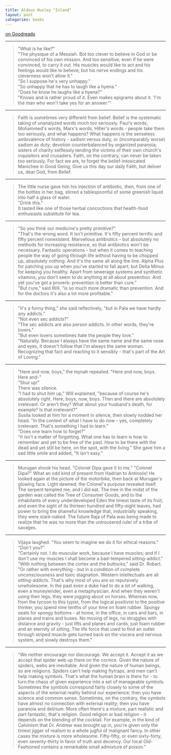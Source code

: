 ```yaml
---
title: Aldous Huxley "Island"
layout: post
categories: books
---
```

[on Goodreads](https://www.goodreads.com/book/show/5130.Island)

---

> "What is he like?"<br/>
> "The physique of a Messiah. Bot too clever to believe in God or be convinced of his own mission. And too sensitive, even if he were convinced, to carry it out. His muscles would like to act and his feelings would like to believe; but his nerve endings and his cleverness won't allow it."<br/>
> "So I suppose he's very unhappy."<br/>
> "So unhappy that he has to laugh like a hyena."<br/>
> "Does he know he laughs like a hyena?"<br/>
> "Knows and is rather proud of it. Even makes epigrams about it. 'I'm the man who won't take yes for an answer.'"

---

> Faith is sometimes very different from belief. Belief is the systematic taking of unanalyzed words much too seriously. Paul's words, Mohammed's words, Marx's words, Hitler's words - people take them too seriously, and what happens? What happens is the senseless ambivalence of history - sadism versus duty, or (incomparably worse) sadism as duty; devotion counterbalanced by organized paranoia; sisters of charity selflessly tending the victims of their own church's inquisitors and crusaders. Faith, on the contrary, can never be taken too seriously. For fact we are, to forget the belief-intoxicated Manichee in Good Geing, Give us this day our daily Faith, but deliver us, dear God, from Belief.

---

> The little nurse gave him his injection of antibiotic, then, from one of the bottles in her bag, stirred a tablespoonful of some greenish liquid into half a glass of water.<br/>
> "Drink this."<br/>
> It tasted like one of those herbal concoctions that health-food enthusiasts substitute for tea.

---

> "So you think our medicine's pretty primitive?"<br/>
> "That's the wrong word. It isn't primitive. It's fifty percent terrific and fifty percent nonexistent. Marvellous antibiotics - but absolutely no methods for increasing resistance, so that antibiotics won't be necessary. Fantastic operations - but when it comes to teaching people the way of going through life without having to be chopped up, absolutely nothing. And it's the same all along the line. Alpha Plus for patching you up when you've started to fall apart; but Delta Minus for keeping you healthy. Apart from sewerage systems and synthetic vitamins, you don't seem to do anything at all about prevention. And yet you've got a proverb: prevention is better than cure."<br/>
> "But cure," said Will, "is so much more dramatic than prevention. And for the doctors it's also a lot more profitable."

---

> "It's a funny thing," she said reflectively, "but in Pala we have hardly any addicts."<br/>
> "Not even sec addicts?"<br/>
> "The sec addicts are also person addicts. In other words, they're lovers."<br/>
> "But even lovers sometimes hate the people they love."<br/>
> "Naturally. Because I always have the same name and the same nose and eyes, it doesn't follow that I'm always the same woman. Recognizing that fact and reacting to it sensibly - that's part of the Art of Loving."

---

> "Here and now, boys," the mynah repeated. "Here and now, boys. Here and-"<br/>
> "Shut up!"<br/>
> There was silence.<br/>
> "I had to shut him up," Will explained, "because of course he's absolutely right. Here, boys; now, boys. Then and there are absolutely irrelevant. Or aren't they? What about your husband's death, for example? Is that irrelevant?"<br/>
> Susila looked at him for a moment in silence, then slowly nodded her head. "In the context of what I have to do now - yes, completely irrelevant. That's something I had to learn."<br/>
> "Does one learn how to forget?"<br/>
> "It isn't a matter of forgetting. What one has to learn is how to remember and yet to be free of the past. How to be there with the dead and yet still be here, on the spot, with the living." She gave him a sad little smile and added, "It isn't easy."

---

> Murugan shook his head. "Colonel Dipa gave it to me." "Colonel Dipa?" What an odd kind of present from Hadrian to Antinoiis! He looked again at the picture of the motorbike, then back at Murugan's glowing face. Light dawned; the Colonel's purpose revealed itself. The serpent tempted me, and I did eat. The tree in the midst of the garden was called the Tree of Consumer Goods, and to the inhabitants of every underdeveloped Eden the tiniest taste of its fruit, and even the sight of its thirteen hundred and fifty-eight leaves, had power to bring the shameful knowledge that, industrially speaking, they were stark-naked. The future Raja of Pala was being made to realize that he was no more than the untrousered ruler of a tribe of savages.

---

> Vijaya laughed. "You seem to imagine we do it for ethical reasons."<br/>
> "Don't you?"<br/>
> "Certainly not. I do muscular work, because I have muscles; and if I don't use my muscles I shall become a bad-tempered sitting-addict."<br/>
> "With nothing between the cortex and the buttocks," said Dr. Robert. "Or rather with everything - but in a condition of complete unconsciousness and toxic stagnation. Western intellectuals are all sitting-addicts. That's why most of you are so repulsively unwholesome. In the past even a duke had to do a lot of walking, even a moneylender, even a metaphysician. And when they weren't using their legs, they were jogging about on horses. Whereas now, from the tycoon to this typist, from the logical positivist to the positive thinker, you spend nine tenths of your time on foam rubber. Spongy seats for spongy bottoms - at home, in the office, in cars and bars, in planes and trains and buses. No moving of legs, no struggles with distance and gravity - just lifts and planes and cards, just foam rubber and an eternity of sitting. The life force that used to find an outlet through striped muscle gets turned back on the viscera and nervous system, and slowly destroys them."

---

> "We neither encourage nor discourage. We accept it. Accept it as we accept that spider web up there on the cornice. Given the nature of spiders, webs are inevitable. And given the nature of human beings, so are religions. Spiders can't help making flytraps, and men can't help making symbols. That's what the human brain is there for - to turn the chaos of given experience into a set of manageable symbols. Sometimes the symbols correspond fairly closely to some of the aspects of the external reality behind our experience; then you have science and common sense. Sometimes, on the contrary, the symbols have almost no connection with external reality; then you have paranoia and delirium. More often there's a mixture, part realistic and part fantastic; that's religion. Good religion or bad religion - it depends on the blending of the cocktail. For example, in the kind of Calvinism that Dr. Andrew was brought up in, you're given only the tiniest jigger of realism to a whole jugful of malignant fancy. In other cases the mixture is more wholesome. Fifty-fifty, or even sixty-forty, even seventy-thirty in favor of truth and decency. Our local Old-Fashioned contains a remarkable small admixture of poison."
